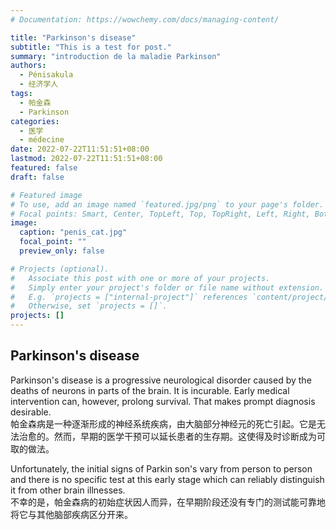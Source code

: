 ```yaml
---
# Documentation: https://wowchemy.com/docs/managing-content/

title: "Parkinson's disease"
subtitle: "This is a test for post."
summary: "introduction de la maladie Parkinson"
authors: 
  - Pénisakula
  - 经济学人
tags: 
  - 帕金森
  - Parkinson
categories: 
  - 医学
  - médecine
date: 2022-07-22T11:51:51+08:00
lastmod: 2022-07-22T11:51:51+08:00
featured: false
draft: false

# Featured image
# To use, add an image named `featured.jpg/png` to your page's folder.
# Focal points: Smart, Center, TopLeft, Top, TopRight, Left, Right, BottomLeft, Bottom, BottomRight.
image:
  caption: "penis_cat.jpg"
  focal_point: ""
  preview_only: false

# Projects (optional).
#   Associate this post with one or more of your projects.
#   Simply enter your project's folder or file name without extension.
#   E.g. `projects = ["internal-project"]` references `content/project/deep-learning/index.md`.
#   Otherwise, set `projects = []`.
projects: []
---
```


## Parkinson's disease
Parkinson's disease is a progressive neurological disorder caused by the deaths of neurons in parts of the brain. It is incurable. Early medical intervention can, however, prolong survival. That makes prompt diagnosis desirable.<br>
帕金森病是一种逐渐形成的神经系统疾病，由大脑部分神经元的死亡引起。它是无法治愈的。然而，早期的医学干预可以延长患者的生存期。这使得及时诊断成为可取的做法。<br>

Unfortunately, the initial signs of Parkin
son's vary from person to person and there is no specific test at this early stage which can reliably distinguish it from other brain illnesses.<br>
不幸的是，帕金森病的初始症状因人而异，在早期阶段还没有专门的测试能可靠地将它与其他脑部疾病区分开来。<br>
